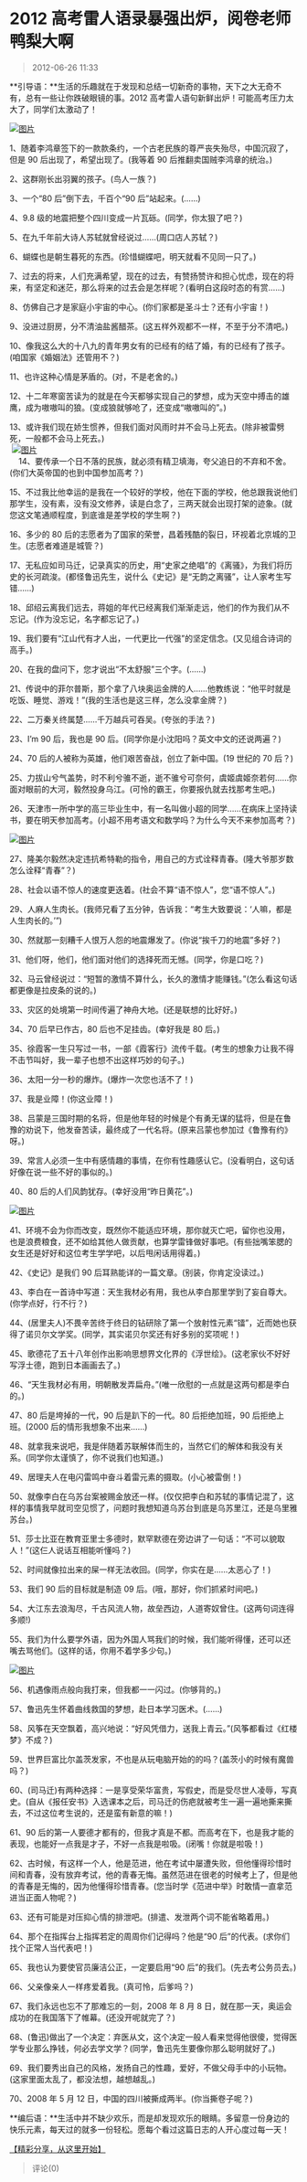 # 2012 高考雷人语录暴强出炉，阅卷老师鸭梨大啊

> 2012-06-26 11:33

**引导语：**生活的乐趣就在于发现和总结一切新奇的事物，天下之大无奇不有，总有一些让你跌破眼镜的事。2012 高考雷人语句新鲜出炉！可能高考压力太大了，同学们太激动了！

[![图片](https://pan.4a1801.life:11443/d/NAS/Qzone_wyf/Blogs/images/512BBD1B.webp)](https://pan.4a1801.life:11443/d/NAS/Qzone_wyf/Blogs/images/512BBD1B.webp)

1、随着李鸿章签下的一款款条约，一个古老民族的尊严丧失殆尽，中国沉寂了，但是 90 后出现了，希望出现了。(我等着 90 后推翻卖国贼李鸿章的统治。)

2、这群刚长出羽翼的孩子。(鸟人一族？)

3、一个“80 后”倒下去，千百个“90 后”站起来。(……)

4、9.8 级的地震把整个四川变成一片瓦砾。(同学，你太狠了吧？)

5、在九千年前大诗人苏轼就曾经说过……(周口店人苏轼？)

6、蝴蝶也是朝生暮死的东西。(珍惜蝴蝶吧，明天就看不见同一只了。)

7、过去的将来，人们充满希望，现在的过去，有赞扬赞许和担心忧虑，现在的将来，有坚定和迷茫，那么将来的过去会是怎样呢？(看明白这段时态的有赏……)

8、仿佛自己才是家庭小宇宙的中心。(你们家都是圣斗士？还有小宇宙！)

9、没进过厨房，分不清油盐酱醋茶。(这五样外观都不一样，不至于分不清吧。)

10、像我这么大的十八九的青年男女有的已经有的结了婚，有的已经有了孩子。(咱国家《婚姻法》还管用不？)

11、也许这种心情是茅盾的。(对，不是老舍的。)

12、十二年寒窗苦读为的就是在今天都够实现自己的梦想，成为天空中搏击的雄鹰，成为嗷嗷叫的狼。(变成狼就够呛了，还变成“嗷嗷叫的”。)

13、或许我们现在娇生惯养，但我们面对风雨时并不会马上死去。(除非被雷劈死，一般都不会马上死去。)  
 [![图片](https://pan.4a1801.life:11443/d/NAS/Qzone_wyf/Blogs/images/78471F2A.webp)](https://pan.4a1801.life:11443/d/NAS/Qzone_wyf/Blogs/images/78471F2A.webp)     
    14、要传承一个日不落的民族，就必须有精卫填海，夸父追日的不弃和不舍。(你们大英帝国的也到中国参加高考？)

15、不过我比他幸运的是我在一个较好的学校，他在下面的学校，他总跟我说他们那学生，没有素，没有没文修养，读是白念了，三两天就会出现打架的迹象。(就您这文笔通顺程度，到底谁是差学校的学生啊？)

16、多少的 80 后的志愿者为了国家的荣誉，昌着残酷的裂日，环视着北京城的卫生。(志愿者难道是城管？)

17、无私应如司马迁，记录真实的历史，用“史家之绝唱”的《离骚》，为我们将历史的长河疏浚。(都怪鲁迅先生，说什么《史记》是“无韵之离骚”，让人家考生写错……)

18、邱绍云离我们远去，蒋姐的年代已经离我们渐渐走远，他们的作为我们从不忘记。(作为没忘记，名字都忘记了。)

19、我们要有“江山代有才人出，一代更比一代强”的坚定信念。(又见组合诗词的高手。)

20、在我的盘问下，您才说出“不太舒服”三个字。(……)

21、传说中的菲尔普斯，那个拿了八块奥运金牌的人……他教练说：“他平时就是吃饭、睡觉、游戏！”(我的生活也是这三样，怎么没拿金牌？)

22、二万秦关终属楚……千万越兵可吞吴。(夸张的手法？)

23、I’m 90 后，我也是 90 后。(同学你是小沈阳吗？英文中文的还说两遍？)

24、70 后的人被称为英雄，他们艰苦奋战，创立了新中国。(19 世纪的 70 后？)

25、力拔山兮气盖势，时不利兮骓不逝，逝不骓兮可奈何，虞姬虞姬奈若何……你面对眼前的大河，毅然投身乌江。(可怜的霸王，你要报仇就去找那考生吧。)

26、天津市一所中学的高三毕业生中，有一名叫做小超的同学……在病床上坚持读书，要在明天参加高考。(小超不用考语文和数学吗？为什么今天不来参加高考？)

[![图片](https://pan.4a1801.life:11443/d/NAS/Qzone_wyf/Blogs/images/3B45AF51.webp)](https://pan.4a1801.life:11443/d/NAS/Qzone_wyf/Blogs/images/3B45AF51.webp)

27、隆美尔毅然决定违抗希特勒的指令，用自己的方式诠释青春。(隆大爷那岁数怎么诠释“青春”？)

28、社会以语不惊人的速度更迭着。(社会不算“语不惊人”，您“语不惊人”。)

29、人麻人生肉长。(我师兄看了五分钟，告诉我：“考生大致要说：‘人嘛，都是人生肉长的。’”)

30、然就那一刻糟千人恨万人怨的地震爆发了。(你说“挨千刀的地震”多好？)

31、他们呀，他们，他们面对他们的选择死而无憾。(同学，你是口吃？)

32、马云曾经说过：“短暂的激情不算什么，长久的激情才能赚钱。”(怎么看这句话都更像是拉皮条的说的。)

33、灾区的处境第一时间传遍了神舟大地。(还是联想的比好好。)

34、70 后早已作古，80 后也不足挂齿。(幸好我是 80 后。)

35、徐霞客一生只写过一书，一部《霞客行》流传千载。(考生的想象力让我不得不击节叫好，我一辈子也想不出这样巧妙的句子。)

36、太阳一分一秒的爆炸。(爆炸一次您也活不了！)

37、我是业障！(你这业障！)

38、吕蒙是三国时期的名将，但是他年轻的时候是个有勇无谋的猛将，但是在鲁豫的劝说下，他发奋苦读，最终成了一代名将。(原来吕蒙也参加过《鲁豫有约》呀。)

39、常言人必须一生中有感情趣的事情，在你有性趣感认它。(没看明白，这句话好像在说一些不好的事似的。)

40、80 后的人们风韵犹存。(幸好没用“昨日黄花”。)

[![图片](https://pan.4a1801.life:11443/d/NAS/Qzone_wyf/Blogs/images/C03F2FF1.webp)](https://pan.4a1801.life:11443/d/NAS/Qzone_wyf/Blogs/images/C03F2FF1.webp)

41、环境不会为你而改变，既然你不能适应环境，那你就灭亡吧，留你也没用，也是浪费粮食，还不如给其他人做贡献，也算学雷锋做好事吧。(有些拙嘴笨腮的女生还是好好和这位考生学学吧，以后甩闲话用得着。)

42、《史记》是我们 90 后耳熟能详的一篇文章。(别装，你肯定没读过。)

43、李白在一首诗中写道：天生我材必有用，我也从李白那里学到了妄自尊大。(你学点好，行不行？)

44、(居里夫人)不畏辛苦终于终日的钻研除了第一个放射性元素“镭”，近而她也获得了诺贝尔文学奖。(同学，其实诺贝尔奖还有好多别的奖项呢！)

45、歌德花了五十八年创作出影响思想界文化界的《浮世绘》。(这老家伙不好好写浮士德，跑到日本画画去了。)

46、“天生我材必有用，明朝散发弄扁舟。”(唯一欣慰的一点就是这两句都是李白的。)

47、80 后是垮掉的一代，90 后是趴下的一代。80 后拒绝加班，90 后拒绝上班。(2000 后的情形我想象不出来……)

48、就拿我来说吧，我是伴随着苏联解体而生的，当然它们的解体和我没有关系。(同学你太谨慎了，你不说我们也知道。)

49、居理夫人在电闪雷鸣中奋斗着雷元素的摄取。(小心被雷倒！)

50、就像李白在乌苏台案被赐金放还一样。(仅仅把李白和苏轼的事情记混了，这样的事情我早就司空见惯了，问题时我想知道乌苏台到底是乌苏里江，还是乌里雅苏台。)

51、莎士比亚在教育亚里士多德时，默罕默德在旁边讲了一句话：“不可以貌取人！”(这仨人说话互相能听懂吗？)

52、时间就像拉出来的屎一样无法收回。(同学，你实在是……太恶心了！)

53、我们 90 后的目标就是制造 09 后。(哦，那好，你们抓紧时间吧。)

54、大江东去浪淘尽，千古风流人物，故垒西边，人道寄奴曾住。(这两句词连得多顺!)

55、我们为什么要学外语，因为外国人骂我们的时候，我们能听得懂，还可以还嘴去骂他们。(这样的话，你用不着学多少句。)

[![图片](https://pan.4a1801.life:11443/d/NAS/Qzone_wyf/Blogs/images/C3FFA615.webp)](https://pan.4a1801.life:11443/d/NAS/Qzone_wyf/Blogs/images/C3FFA615.webp)

56、机遇像雨点般向我打来，但我都一一闪过。(你够背的。)

57、鲁迅先生怀着曲线救国的梦想，赴日本学习医术。(……)

58、风筝在天空飘着，高兴地说：“好风凭借力，送我上青云。”(风筝都看过《红楼梦》不成？)

59、世界巨富比尔盖茨发家，不也是从玩电脑开始的的吗？(盖茨小的时候有魔兽吗？)

60、(司马迁)有两种选择：一是享受荣华富贵，写假史，而是受尽世人凌辱，写真史。(自从《报任安书》入选课本之后，司马迁的伤疤就被考生一遍一遍地撕来撕去，不过这位考生说的，还是蛮有新意的嘛！)

61、90 后的第一人要德才都有的，但我才真是不都。而高考在下，也是我才能的表现，也能好一点我是才子，不好一点我是啦吸。(闭嘴！你就是啦吸！)

62、古时候，有这样一个人，他是范进，他在考试中屡遭失败，但他懂得珍惜时间和青春，没有放弃考试，他的青春无悔。虽然范进在很老的时候考上了，但是他的青春是无悔的，因为他懂得珍惜青春。(您当时学《范进中举》时敢情一直拿范进当正面人物呢？)

63、还有可能是对压抑心情的排泄吧。(排遣、发泄两个词不能省略着用。)

64、那个在指挥台上指挥若定的周周你们记得吗？他是“90 后”的代表。(求你们找个正常人当代表吧！)

65、我也认为要使官员廉洁公正，一定要启用“90 后”的我们。(先去考公务员去。)

66、父亲像亲人一样疼爱着我。(真可怜，后爹吗？)

67、我们永远也忘不了那难忘的一刻，2008 年 8 月 8 日，就在那一天，奥运会成功的在我国落下了帷幕。(还没开呢就完了？)

68、(鲁迅)做出了一个决定：弃医从文，这个决定一般人看来觉得他很傻，觉得医学专业那么挣钱，何必去学文学？(同学，鲁迅先生要像你那么聪明就好了。)

69、我们要秀出自己的风格，发扬自己的性趣，爱好，不做父母手中的小玩物。(这家里面太乱了，都没法想，越想越乱。)

70、2008 年 5 月 12 日，中国的四川被撕成两半。(你当撕卷子呢？)

**编后语：**生活中并不缺少欢乐，而是却发现欢乐的眼睛。多留意一份身边的快乐元素，每天过的就多一份轻松。愿每个看过这篇日志的人开心度过每一天！

[【精彩分享，从这里开始】](http://user.qzone.qq.com/952569898/share/1335417139 "http://user.qzone.qq.com/952569898/share/1335417139")

> 评论(0)
